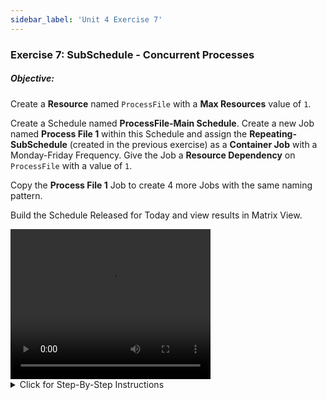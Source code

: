 ```yaml
---
sidebar_label: 'Unit 4 Exercise 7'
---
```


### Exercise 7: SubSchedule - Concurrent Processes

##### Objective:

Create a **Resource** named ```ProcessFile``` with a **Max Resources** value of ```1```.

Create a Schedule named **ProcessFile-Main Schedule**. Create a new Job named **Process File 1** within this Schedule and assign the **Repeating-SubSchedule** (created in the previous exercise) as a **Container Job** with a Monday-Friday Frequency. Give the Job a **Resource Dependency** on ```ProcessFile``` with a value of ```1```.

Copy the **Process File 1** Job to create 4 more Jobs with the same naming pattern.

Build the Schedule Released for Today and view results in Matrix View.


<div>
<video width="320" height="240" controls>
  <source src="videobasic/U4E7.mp4" type="video/mp4"></source>
Your browser does not support the video tag.
</video>
</div>

<details>

<summary>Click for Step-By-Step Instructions</summary>

**Create the Primary Schedule**

1.	Under the **Administration** topic, Double-Click on **Schedule Master**. 
2.	Click the **Add** button on the **Schedule Master** toolbar. 
3.	In the **Name** textbox, enter **ProcessFile-Main Schedule**. 
4.	In the **Documentation** textbox, enter **This is the Parent Schedule**.
5.	In the **Start Time** box, notice the default of ```00:00``` (midnight).
6.	Keep the defaults selected for the **Workdays per Week** for the Schedule to run.
7.	Click the **Save** button on the **Schedule Master** toolbar and close the **Schedule Master** tab.

**Create a Resource**

8.	Under the **Administration** topic, Double-Click on **Resources**. 
9.	Click the **Add** button on the **Resources** toolbar. 
10.	In the **Name** textbox, enter **ProcessFile**. 
11.	In the **Documentation** textbox, enter **This resource is used in the ProcessFile SubSchedule exercise**.
12.	In the **Max Resources** box, enter ```1```.
13.	Click the **Save** button on the **Resources** toolbar and close the Resources tab.
14.	Under the **Administration** topic, Double-Click on **Job Master**.
15.	Select the **ProcessFile-Main** Schedule.
16.	Click the **Add** button on the **Job Master** toolbar. 
17.	In the **Name** textbox, enter **Process File 1**. 
18.	In the **Job Type** drop-down list, select **Container**.
19.	On the **Schedule to run as SubSchedule** drop-down list select the **Repeating-SubSchedule**.

:::note
20.	This SubSchedule can be used even though it is used in another Schedule
:::

21.	Click the **Save** button on the **Job Master** toolbar.
22.	Click the **Frequency** tab.
23.	Within the **Frequency** list frame, click the **Add** button.
24.	Click inside the option button to **Use Existing Frequency**.
25.	Select **Mon-Fri-N** from the drop-down list.
26.	Click **Next**.
27.	Click **Finish**.

**Setup Resource Dependency**

28.	With the **Job Master** still open, click on the **Dependencies** tab.
29.	Click on the **Threshold/Resource Dependency** sub-tab.
30.	Click the **Add** button under the **Threshold/Resource Dependency** sub-tab.
31.	Select the **ProcessFile** Resource from the **Threshold/Resource** drop-down menu.
32.	Enter the value of ```1``` in the **Value** box.
33.	Click **OK**.

**Create Copies of the Container Job**

34.	On the **Job Master** toolbar, click the **Copy** button or press **Ctrl+Insert**. 
35.	Name the Job **Process File 2**.
36.	Click **OK**.
37.	Repeat those steps to create Jobs **Process File 3**, **Process File 4**, and **Process File 5**.
38.	Close the **Job Master**.
39.	Use the **Workflow Designer** to verify that all 5 Jobs are tied to the **ProcessFile** Resource.
40.	Close the **Workflow Designer**.
41.	Build the **ProcessFile-Main Schedule** (**Released**) for today and check the results using the **List**/**Matrix** views and the **PERT** view

<a href="imgbasic/432.png" target="_blank"><img src="imgbasic/432.png" width="500"></img></a>

</details>